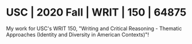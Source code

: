 # USC | 2020 Fall | WRIT | 150 | 64875
My work for USC's WRIT 150, "Writing and Critical Reasoning - Thematic Approaches (Identity and Diversity in American Contexts)"!
